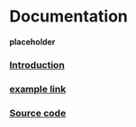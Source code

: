 # Documentation
<h4 class="fw-light">placeholder</h4>

<div class="row row-cols-1 row-cols-lg-3 align-items-stretch g-4 py-3 pt-4">
  <div class="col">
    <a href="?page=GettingStarted/Introduction" class="link-underline-opacity-0 link-underline">
      <div class="card card-cover h-100 overflow-hidden rounded-4 bg-dark bg-hover-dark">
        <div class="d-flex flex-column h-100 p-4 text-shadow-1">
          <h3 class="fw-bolder"><i class="bi bi-link-45deg" style="font-size:27px"></i> Introduction</h3>
        </div>
      </div>
    </a>
  </div>
  <div class="col">
    <a href="" class="link-underline-opacity-0 link-underline">
      <div class="card card-cover h-100 overflow-hidden rounded-4 bg-dark">
        <div class="d-flex flex-column h-100 p-4 text-shadow-1">
          <h3 class="fw-bold"><i class="bi bi-link-45deg" style="font-size:27px"></i> example link</h3>
        </div>
      </div>
    </a>
  </div>
  <div class="col">
    <a href="https://github.com/prplwtf/tinydocs" class="link-underline-opacity-0 link-underline">
      <div class="card card-cover h-auto overflow-hidden rounded-4 bg-dark">
        <div class="d-flex flex-column h-100 p-4 text-shadow-1">
          <h3 class="fw-bold"><i class="bi bi-git" style="font-size:27px"></i> Source code</h3>
        </div>
      </div>
    </a>
  </div>
</div>
